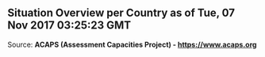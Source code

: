 ## Situation Overview per Country as of Tue, 07 Nov 2017 03:25:23 GMT

Source: **ACAPS (Assessment Capacities Project) - https://www.acaps.org**